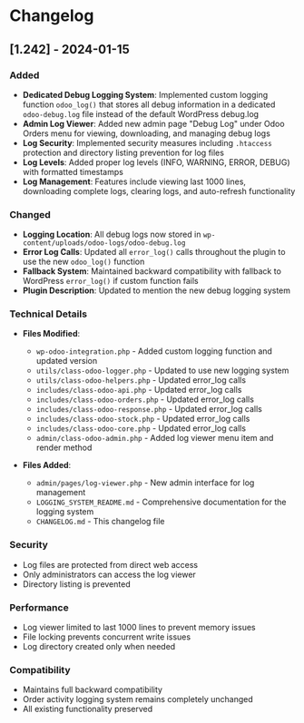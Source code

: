 # Changelog

## [1.242] - 2024-01-15

### Added
- **Dedicated Debug Logging System**: Implemented custom logging function `odoo_log()` that stores all debug information in a dedicated `odoo-debug.log` file instead of the default WordPress debug.log
- **Admin Log Viewer**: Added new admin page "Debug Log" under Odoo Orders menu for viewing, downloading, and managing debug logs
- **Log Security**: Implemented security measures including `.htaccess` protection and directory listing prevention for log files
- **Log Levels**: Added proper log levels (INFO, WARNING, ERROR, DEBUG) with formatted timestamps
- **Log Management**: Features include viewing last 1000 lines, downloading complete logs, clearing logs, and auto-refresh functionality

### Changed
- **Logging Location**: All debug logs now stored in `wp-content/uploads/odoo-logs/odoo-debug.log`
- **Error Log Calls**: Updated all `error_log()` calls throughout the plugin to use the new `odoo_log()` function
- **Fallback System**: Maintained backward compatibility with fallback to WordPress `error_log()` if custom function fails
- **Plugin Description**: Updated to mention the new debug logging system

### Technical Details
- **Files Modified**: 
  - `wp-odoo-integration.php` - Added custom logging function and updated version
  - `utils/class-odoo-logger.php` - Updated to use new logging system
  - `utils/class-odoo-helpers.php` - Updated error_log calls
  - `includes/class-odoo-api.php` - Updated error_log calls
  - `includes/class-odoo-orders.php` - Updated error_log calls
  - `includes/class-odoo-response.php` - Updated error_log calls
  - `includes/class-odoo-stock.php` - Updated error_log calls
  - `includes/class-odoo-core.php` - Updated error_log calls
  - `admin/class-odoo-admin.php` - Added log viewer menu item and render method

- **Files Added**:
  - `admin/pages/log-viewer.php` - New admin interface for log management
  - `LOGGING_SYSTEM_README.md` - Comprehensive documentation for the logging system
  - `CHANGELOG.md` - This changelog file

### Security
- Log files are protected from direct web access
- Only administrators can access the log viewer
- Directory listing is prevented

### Performance
- Log viewer limited to last 1000 lines to prevent memory issues
- File locking prevents concurrent write issues
- Log directory created only when needed

### Compatibility
- Maintains full backward compatibility
- Order activity logging system remains completely unchanged
- All existing functionality preserved
